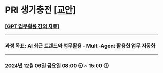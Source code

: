 # PRI 생기충전 [[교안]](https://docs.google.com/document/d/10TXaKEg3AK6P6D19rstJPAVTnhMZK5q53EfUSkkNNAc/edit?usp=sharing)

### [[GPT 업무활용 강의 자료]](https://drive.google.com/file/d/1Kn7j2xkUL9RVWTop5DyQ91gLNewtuxGf/view?usp=drive_link) 

-----

### 과정 목표: AI 최근 트렌드와 업무활용 - Multi-Agent 활용한 업무 자동화

-----

### 2024년 12월 06일 금요일 08:00 🕤 ~ 15:00 🕜

